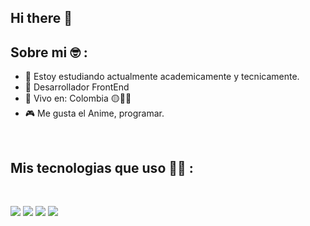 ## Hi there 👋

## Sobre mi 🤓 :

- 🏢 Estoy estudiando actualmente academicamente y tecnicamente.
- 🏢 Desarrollador FrontEnd
- 🏡 Vivo en: Colombia 🟡🔵🔴
- 🎮 Me gusta el Anime, programar.

<br>



## Mis tecnologias que uso 🧑‍💻 :

<br>

<img src="https://img.icons8.com/color/48/000000/html-5--v1.png"/> <img src="https://img.icons8.com/color/48/000000/css3.png"/> <img src="https://img.icons8.com/color/48/000000/javascript--v1.png"/> <img src="https://img.icons8.com/color/48/000000/mysql-logo.png"/> 

<br>
